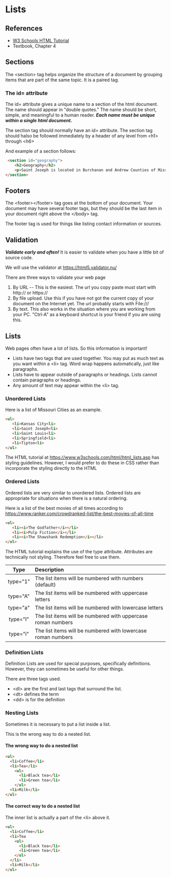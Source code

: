 # Lists

## References

* [W3 Schools HTML Tutorial](https://www.w3schools.com/html/html_lists.asp)
* Textbook, Chapter 4

## Sections

The &lt;section&gt; tag helps organize the structure of a document by grouping items that are part of the same topic.  It is a paired tag.

### The id= attribute

The id= attribute gives a unique name to a section of the html document.  The name should appear in "double quotes."  The name should be short, simple, and meaningful to a human reader.  ***Each name must be unique within a single html document.***

The section tag should normally have an id= attribute.  The section tag should halso be followed immediately by a header of any level from &lt;h1&gt; through &lt;h6&gt;

And example of a section follows:

```html
 <section id="geography">
    <h2>Geography</h2>
    <p>Saint Joseph is located in Burchanan and Andrew Counties of Missouri.  It is the county seat of Buchanan County.</p>
</section>
```

## Footers

The &lt;footer>&lt;/footer> tag goes at the bottom of your document. Your document may have several footer tags, but they should be the last item in your document right above the &lt;/body> tag.

The footer tag is used for things like listing contact information or sources.

## Validation

***Validate early and often!*** It is easier to validate when you have a little bit of source code.

We will use the validator at https://html5.validator.nu/

There are three ways to validate your web page

1. By URL -- This is the easiest.  The url you copy paste must start with http:// or https://
2. By file upload.  Use this if you have not got the current copy of your document on the Internet yet.  The url probably starts with File:///
3. By text.  This also works in the situation where you are working from your PC.  "Ctrl-A" as a keyboard shortcut is your friend if you are using this.

## Lists

Web pages often have a lot of lists.  So this information is important!

* Lists have two tags that are used together. You may put as much text as you want within a &lt;li&gt; tag.  Word wrap happens automatically, just like paragraphs.
* Lists have to appear outside of paragraphs or headings.  Lists cannot contain paragraphs or headings.
* Any amount of text may appear within the &lt;li&gt; tag.

### Unordered Lists

Here is a list of Missouri Cities as an example.

```html
<ul>
   <li>Kansas City<li>
   <li>Saint Joseph<li>
   <li>Saint Louis<li>
   <li>Springfield<li>
   <li>Tipton<li>
</ul>
```

The HTML tutorial at https://www.w3schools.com/html/html_lists.asp has styling guidelines.  However, I would prefer to do these in CSS rather than incorporate the styling directly to the HTML

### Ordered Lists

Ordered lists are very similar to unordered lists.  Ordered lists are appropriate for situations when there is a natural ordering.

Here is a list of the best movies of all times according to https://www.ranker.com/crowdranked-list/the-best-movies-of-all-time

```html
<ol>
   <li><i>The Godfather</i></li>
   <li><i>Pulp Fiction</i></li>
   <li><i>The Shawshank Redemption</i></li>
</ol>
```

The HTML tutorial explains the use of the type attribute.  Attributes are technically not styling.  Therefore feel free to use them.

Type|Description
:---:|:---
type="1"|The list items will be numbered with numbers (default)
type="A"|The list items will be numbered with uppercase letters
type="a"|The list items will be numbered with lowercase letters
type="I"|The list items will be numbered with uppercase roman numbers
type="i"|The list items will be numbered with lowercase roman numbers

### Definition Lists

Definition Lists are used for special purposes, specifically definitions.  However, they can sometimes be useful for other things.

There are three tags used.

* &lt;dl&gt; are the first and last tags that surround the list.
* &lt;dt&gt; defines the term
* &lt;dd&gt; is for the definition

### Nesting Lists

Sometimes it is necessary to put a list inside a list.

This is the wrong way to do a nested list.  

#### The wrong way to do a nested list

```html
<ul>
  <li>Coffee</li>
  <li>Tea</li>
    <ul>
      <li>Black tea</li>
      <li>Green tea</li>
    </ul>
  <li>Milk</li>
</ul>
```

#### The correct way to do a nested list

The inner list is actually a part of the &lt;li&gt; above it.

```html
<ul>
  <li>Coffee</li>
  <li>Tea
    <ul>
      <li>Black tea</li>
      <li>Green tea</li>
    </ul>
  </li>
  <li>Milk</li>
</ul>
```